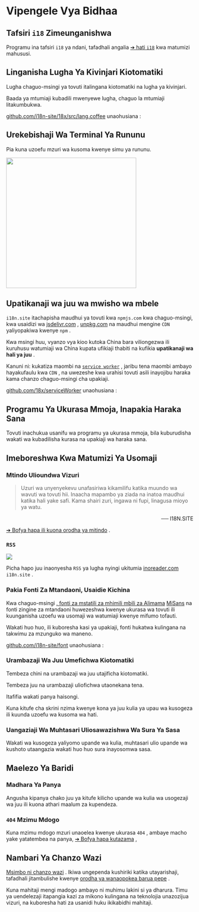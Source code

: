# Vipengele Vya Bidhaa

## Tafsiri `i18` Zimeunganishwa

Programu ina tafsiri `i18` ya ndani, tafadhali angalia [➔ hati `i18`](/i18) kwa matumizi mahususi.

## Linganisha Lugha Ya Kivinjari Kiotomatiki

Lugha chaguo-msingi ya tovuti italingana kiotomatiki na lugha ya kivinjari.

Baada ya mtumiaji kubadili mwenyewe lugha, chaguo la mtumiaji litakumbukwa.

[github.com/i18n-site/18x/src/lang.coffee](https://github.com/i18n-site/18x/blob/main/src/lang.coffee) unaohusiana :

## Urekebishaji Wa Terminal Ya Rununu

Pia kuna uzoefu mzuri wa kusoma kwenye simu ya rununu.

<img src="//p.3ti.site/1721379497.avif" width="350px">

## <a rel=id href="#ha" id="ha"></a> Upatikanaji wa juu wa mwisho wa mbele

`i18n.site` itachapisha maudhui ya tovuti kwa `npmjs.com` kwa chaguo-msingi, kwa usaidizi wa [jsdelivr.com](//jsdelivr.com) , [unpkg.com](//unpkg.com) na maudhui mengine `CDN` yaliyopakiwa kwenye `npm` .

Kwa msingi huu, vyanzo vya kioo kutoka China bara viliongezwa ili kuruhusu watumiaji wa China kupata ufikiaji thabiti na kufikia **upatikanaji wa hali ya juu** .

Kanuni ni: kukatiza maombi na [`service worker`](https://developer.mozilla.org/docs/Web/API/Service_Worker_API) , jaribu tena maombi ambayo hayakufaulu kwa `CDN` , na uwezeshe kwa urahisi tovuti asili inayojibu haraka kama chanzo chaguo-msingi cha upakiaji.

[github.com/18x/serviceWorker](https://github.com/i18n-site/18x/tree/main/serviceWorker) unaohusiana :

## Programu Ya Ukurasa Mmoja, Inapakia Haraka Sana

Tovuti inachukua usanifu wa programu ya ukurasa mmoja, bila kuburudisha wakati wa kubadilisha kurasa na upakiaji wa haraka sana.

## Imeboreshwa Kwa Matumizi Ya Usomaji

### Mtindo Ulioundwa Vizuri

> Uzuri wa unyenyekevu unafasiriwa kikamilifu katika muundo wa wavuti wa tovuti hii.
> Inaacha mapambo ya ziada na inatoa maudhui katika hali yake safi.
> Kama shairi zuri, ingawa ni fupi, linagusa mioyo ya watu.

<p style="text-align:right">── I18N.SITE</p>

[➔ Bofya hapa ili kuona orodha ya mitindo](/i18n.site/md/styl) .

### `RSS`

![](//p.3ti.site/1725541085.avif)

Picha hapo juu inaonyesha `RSS` ya lugha nyingi ukitumia [inoreader.com](//inoreader.com) `i18n.site` .

### Pakia Fonti Za Mtandaoni, Usaidie Kichina

Kwa chaguo-msingi [, fonti za mstatili za mhimili mbili za Alimama](https://www.iconfont.cn/fonts/detail?cnid=pOvFIr086ADR) [MiSans](https://hyperos.mi.com/font/zh/download/) na fonti zingine za mtandaoni huwezeshwa kwenye ukurasa wa tovuti ili kuunganisha uzoefu wa usomaji wa watumiaji kwenye mifumo tofauti.

Wakati huo huo, ili kuboresha kasi ya upakiaji, fonti hukatwa kulingana na takwimu za mzunguko wa maneno.

[github.com/i18n-site/font](https://github.com/i18n-site/font) unaohusiana :

### Urambazaji Wa Juu Umefichwa Kiotomatiki

Tembeza chini na urambazaji wa juu utajificha kiotomatiki.

Tembeza juu na urambazaji uliofichwa utaonekana tena.

Itafifia wakati panya haisongi.

Kuna kitufe cha skrini nzima kwenye kona ya juu kulia ya upau wa kusogeza ili kuunda uzoefu wa kusoma wa hati.

### Uangaziaji Wa Muhtasari Uliosawazishwa Wa Sura Ya Sasa

Wakati wa kusogeza yaliyomo upande wa kulia, muhtasari ulio upande wa kushoto utaangazia wakati huo huo sura inayosomwa sasa.

## Maelezo Ya Baridi

### Madhara Ya Panya

Angusha kipanya chako juu ya kitufe kilicho upande wa kulia wa usogezaji wa juu ili kuona athari maalum za kupendeza.

### `404` Mzimu Mdogo

Kuna mzimu mdogo mzuri unaoelea kwenye ukurasa `404` , ambaye macho yake yatatembea na panya, [➔ Bofya hapa kutazama](/404) ,

## Nambari Ya Chanzo Wazi

[Msimbo ni chanzo wazi](/i18n.site/c/src) . Ikiwa ungependa kushiriki katika utayarishaji, tafadhali jitambulishe kwenye [orodha ya wanaopokea barua pepe](//groups.google.com/u/2/g/i18n-site) .

Kuna mahitaji mengi madogo ambayo ni muhimu lakini si ya dharura. Timu ya uendelezaji itapangia kazi za mikono kulingana na teknolojia unazozijua vizuri, na kuboresha hati za usanidi huku ikikabidhi mahitaji.